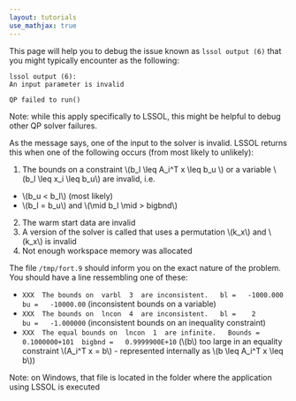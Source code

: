 ```yaml
---
layout: tutorials
use_mathjax: true
---
```


This page will help you to debug the issue known as `lssol output (6)` that you might typically encounter as the following:

```
lssol output (6):
An input parameter is invalid

QP failed to run()
```

Note: while this apply specifically to LSSOL, this might be helpful to debug other QP solver failures.

As the message says, one of the input to the solver is invalid. LSSOL returns this when one of the following occurs (from most likely to unlikely):

1. The bounds on a constraint \\(b_l \leq A_i^T x \leq b_u \\) or a variable \\(b_l \leq x_i \leq b_u\\) are invalid, i.e.
  - \\(b_u < b_l\\) (most likely)
  - \\(b_l = b\_u\\) and \\(\mid b_l \mid > bigbnd\\)
2. The warm start data are invalid
3. A version of the solver is called that uses a permutation \\(k_x\\) and \\(k_x\\) is invalid
4. Not enough workspace memory was allocated

The file `/tmp/fort.9` should inform you on the exact nature of the problem. You should have a line ressembling one of these:

- `XXX  The bounds on  varbl  3  are inconsistent.   bl =   -1000.000       bu =   -10000.00` (inconsistent bounds on a variable)
- `XXX  The bounds on  lncon  4  are inconsistent.   bl =    2       bu =   -1.000000` (inconsistent bounds on an inequality constraint)
- `XXX  The equal bounds on  lncon  1  are infinite.   Bounds =   0.1000000+101  bigbnd =   0.9999900E+10` (\\(b\\) too large in an equality constraint \\(A_i^T x = b\\) - represented internally as \\(b \leq A_i^T x \leq b\\))

Note: on Windows, that file is located in the folder where the application using LSSOL is executed
